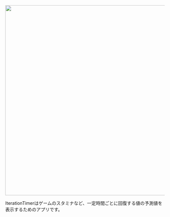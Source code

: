 
<img width="600px" src="https://user-images.githubusercontent.com/8135472/142008962-ec745f8b-c6b6-4a82-8c5a-bdca69905239.png">

IterationTimerはゲームのスタミナなど、一定時間ごとに回復する値の予測値を表示するためのアプリです。
